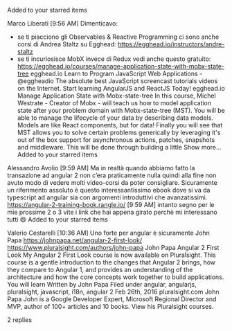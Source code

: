 Added to your starred items

Marco Liberati [9:56 AM]
Dimenticavo:
- se ti piacciono gli Observables & Reactive Programming ci sono anche corsi di Andrea Staltz su Egghead: https://egghead.io/instructors/andre-staltz
- se ti incuriosisce MobX invece di Redux vedi anche questo gratuito: https://egghead.io/courses/manage-application-state-with-mobx-state-tree
egghead.io
Learn to Program JavaScript Web Applications - @eggheadio
The absolute best JavaScript screencast tutorials videos on the Internet. Start learning AngularJS and ReactJS Today!
egghead.io
Manage Application State with Mobx-state-tree
In this course, Michel Westrate - Creator of Mobx - will teach us how to model application state after your problem domain with Mobx-state-tree (MST). You will be able to manage the lifecycle of your data by describing data models. Models are like React components, but for data! Finally you will see that MST allows you to solve certain problems generically by leveraging it's out of the box support for asynchronous actions, patches, snapshots and middleware. This will be done through building a little Show more…
Added to your starred items

Alessandro Avolio [9:59 AM]
Ma in realtà quando abbiamo fatto la transazione ad angular 2 non c’era praticamente nulla quindi alla fine non avuto modo di vedere molti video-corsi da poter consigliare. Sicuramente un riferimento assoluto è questo interessantissimo ebook dove si va da typescript ad angular sia con argomenti introduttivi che avanzatissimi.
https://angular-2-training-book.rangle.io/
[9:59 AM]
intanto segno per le mie prossime 2 o 3 vite i link che hai appena girato perchè mi interessano tutti :smile:
Added to your starred items

Valerio Cestarelli [10:36 AM]
Uno forte per angular è sicuramente John Papa
https://johnpapa.net/angular-2-first-look/
https://www.pluralsight.com/authors/john-papa
John Papa
Angular 2 First Look
My Angular 2 First Look course is now available on Pluralsight. This course is a gentle introduction to the changes that Angular 2 brings, how they compare to Angular 1, and provides an understanding of the architecture and how the core concepts work together to build applications. You will learn
Written by
John Papa
Filed under
angular, angularjs, pluralsight, javascript, i18n, angular 2
Feb 26th, 2016
pluralsight.com
John Papa
John is a Google Developer Expert, Microsoft Regional Director and MVP, author of 100+ articles and 10 books. View his Pluralsight courses.


2 replies
